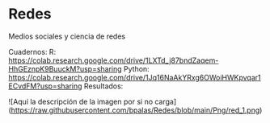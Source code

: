 # Redes
Medios sociales y ciencia de redes

Cuadernos: 
R: https://colab.research.google.com/drive/1LXTd_j87bndZaqem-HhGEznpK9BuuckM?usp=sharing
Python: https://colab.research.google.com/drive/1Jq16NaAkYRxg6OWoiHWKpvqar1ECvdFM?usp=sharing
Resultados:


<span>![</span><span>Aquí la descripción de la imagen por si no carga</span><span>]</span><span>(</span><span>https://raw.githubusercontent.com/bpalas/Redes/blob/main/Png/red_1.png</span><span>)</span>
